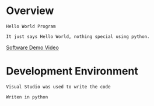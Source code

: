 # Overview
    Hello World Program

    It just says Hello World, nothing special using python.

[Software Demo Video](https://youtu.be/jIaMNtqV-0M)

# Development Environment

    Visual Studio was used to write the code

    Writen in python